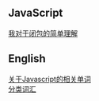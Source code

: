 ## JavaScript

[我对于闭包的简单理解](Post/我对于闭包的简单理解.md)  

## English
[关于Javascript的相关单词](English/Javascript.md)  
[分类词汇](English/Words.md)  